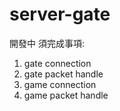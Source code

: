 # server-gate

開發中
須完成事項: 
1. gate connection
2. gate packet handle
3. game connection
4. game packet handle
